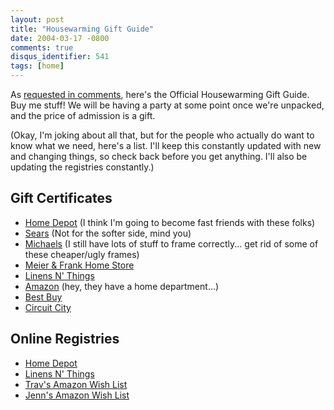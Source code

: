 ```yaml
---
layout: post
title: "Housewarming Gift Guide"
date: 2004-03-17 -0800
comments: true
disqus_identifier: 541
tags: [home]
---
```

As [requested in comments](/archive/2004/03/05/an-end-to-suspense.aspx),
here's the Official Housewarming Gift Guide. Buy me stuff! We will be
having a party at some point once we're unpacked, and the price of
admission is a gift.

 (Okay, I'm joking about all that, but for the people who actually do
want to know what we need, here's a list. I'll keep this constantly
updated with new and changing things, so check back before you get
anything. I'll also be updating the registries constantly.)

## Gift Certificates

- [Home Depot](http://www.homedepot.com/) (I think I'm going to become
    fast friends with these folks)
- [Sears](http://www.sears.com/) (Not for the softer side, mind you)
- [Michaels](http://www.michaels.com/) (I still have lots of stuff to
    frame correctly... get rid of some of these cheaper/ugly frames)
- [Meier & Frank Home
    Store](http://www.clackamastowncenter.com/html/GiftCertificates.asp)
- [Linens N' Things](http://www.lnt.com/)
- [Amazon](http://www.amazon.com/exec/obidos/redirect-home/mhsvortex)
    (hey, they have a home department...)
- [Best Buy](http://www.bestbuy.com/)
- [Circuit City](http://www.circuitcity.com/)

## Online Registries

- [Home
    Depot](http://www.homedepot.com/prel80/HDUS/EN_US/wish_list/pg_email_landing.jsp?destPage=/diy_main/pg_diy.jsp&destCNTTYPE=PROD_META&destCNTKEY=Gift+Center%2fGift+Registry%2fYour+RegistryÂ®Id=3340917)
- [Linens N'
    Things](http://www.lnt.com/registry/index.jsp?action=search&onError=homeÂ®istryId=400699315339&x=17&y=10)
- [Trav's Amazon Wish
    List](http://www.amazon.com/exec/obidos/redirect?tag=mhsvortex&path=http%3A//www.amazon.com/gp/registry/registry.html%3F%255Fencoding%3DUTF8%26id%3D2B8DAA027Y3DP)
- [Jenn's Amazon Wish
    List](http://www.amazon.com/exec/obidos/redirect?tag=mhsvortex&path=http%3A//www.amazon.com/gp/registry/registry.html%3F%255Fencoding%3DUTF8%26id%3DPAMD4RRFAB1E)
